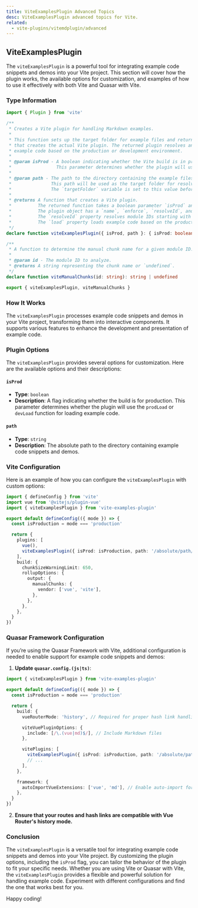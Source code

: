 ```yaml
---
title: ViteExamplesPlugin Advanced Topics
desc: ViteExamplesPlugin advanced topics for Vite.
related:
  - vite-plugins/vitemdplugin/advanced
---
```


## ViteExamplesPlugin

The `viteExamplesPlugin` is a powerful tool for integrating example code snippets and demos into your Vite project. This section will cover how the plugin works, the available options for customization, and examples of how to use it effectively with both Vite and Quasar with Vite.

### Type Information

```ts
import { Plugin } from 'vite'

/**
 * Creates a Vite plugin for handling Markdown examples.
 *
 * This function sets up the target folder for example files and returns a function
 * that creates the actual Vite plugin. The returned plugin resolves and loads
 * example code based on the production or development environment.
 *
 * @param isProd - A boolean indicating whether the Vite build is in production mode.
 *                 This parameter determines whether the plugin will use the `prodLoad` or `devLoad` function for loading example code.
 *
 * @param path - The path to the directory containing the example files.
 *               This path will be used as the target folder for resolving examples.
 *               The `targetFolder` variable is set to this value before creating the Vite plugin.
 *
 * @returns A function that creates a Vite plugin.
 *          The returned function takes a boolean parameter `isProd` and returns a Vite plugin object.
 *          The plugin object has a `name`, `enforce`, `resolveId`, and `load` property.
 *          The `resolveId` property resolves module IDs starting with "examples:" and returns a resolved ID.
 *          The `load` property loads example code based on the production or development environment.
 */
declare function viteExamplesPlugin({ isProd, path }: { isProd: boolean; path: string }): Plugin

/**
 * A function to determine the manual chunk name for a given module ID.
 *
 * @param id - The module ID to analyze.
 * @returns A string representing the chunk name or `undefined`.
 */
declare function viteManualChunks(id: string): string | undefined

export { viteExamplesPlugin, viteManualChunks }
```

### How It Works

The `viteExamplesPlugin` processes example code snippets and demos in your Vite project, transforming them into interactive components. It supports various features to enhance the development and presentation of example code.

### Plugin Options

The `viteExamplesPlugin` provides several options for customization. Here are the available options and their descriptions:

#### `isProd`

- **Type**: `boolean`
- **Description**: A flag indicating whether the build is for production. This parameter determines whether the plugin will use the `prodLoad` or `devLoad` function for loading example code.

#### `path`

- **Type**: `string`
- **Description**: The absolute path to the directory containing example code snippets and demos.

### Vite Configuration

Here is an example of how you can configure the `viteExamplesPlugin` with custom options:

```typescript
import { defineConfig } from 'vite'
import vue from '@vitejs/plugin-vue'
import { viteExamplesPlugin } from 'vite-examples-plugin'

export default defineConfig(({ mode }) => {
  const isProduction = mode === 'production'

  return {
    plugins: [
      vue(),
      viteExamplesPlugin({ isProd: isProduction, path: '/absolute/path/to/examples' }),
    ],
    build: {
      chunkSizeWarningLimit: 650,
      rollupOptions: {
        output: {
          manualChunks: {
            vendor: ['vue', 'vite'],
          },
        },
      },
    },
  }
})
```

### Quasar Framework Configuration

If you’re using the Quasar Framework with Vite, additional configuration is needed to enable support for example code snippets and demos:

1. **Update `quasar.config.(js|ts)`**:

```typescript
import { viteExamplesPlugin } from 'vite-examples-plugin'

export default defineConfig(({ mode }) => {
  const isProduction = mode === 'production'

  return {
    build: {
      vueRouterMode: 'history', // Required for proper hash link handling

      viteVuePluginOptions: {
        include: [/\.(vue|md)$/], // Include Markdown files
      },

      vitePlugins: [
        viteExamplesPlugin({ isProd: isProduction, path: '/absolute/path/to/examples' }),
        // ...
      ],
    },

    framework: {
      autoImportVueExtensions: ['vue', 'md'], // Enable auto-import for Markdown extensions
    },
  }
})
```

2. **Ensure that your routes and hash links are compatible with Vue Router's history mode.**

### Conclusion

The `viteExamplesPlugin` is a versatile tool for integrating example code snippets and demos into your Vite project. By customizing the plugin options, including the `isProd` flag, you can tailor the behavior of the plugin to fit your specific needs. Whether you are using Vite or Quasar with Vite, the `viteExamplesPlugin` provides a flexible and powerful solution for handling example code. Experiment with different configurations and find the one that works best for you.

Happy coding!
